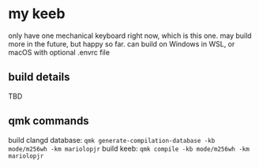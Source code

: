# my keeb
only have one mechanical keyboard right now, which is this one. may build more in the future, but happy so far. can build on Windows in WSL, or macOS with optional .envrc file

## build details
TBD

## qmk commands
build clangd database: `qmk generate-compilation-database -kb mode/m256wh -km mariolopjr`
build keeb: `qmk compile -kb mode/m256wh -km mariolopjr`
